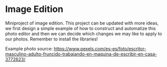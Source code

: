 # Image Edition
 Miniproject of image edition. This project can be updated with more ideas, we first design a simple example of how to construct and automatize this photo editor and then we can decide which changes we may like to apply to our photos. Remember to install the libraries!

 Example photo source: https://www.pexels.com/es-es/foto/escritor-masculino-adulto-fruncido-trabajando-en-maquina-de-escribir-en-casa-3772623/
